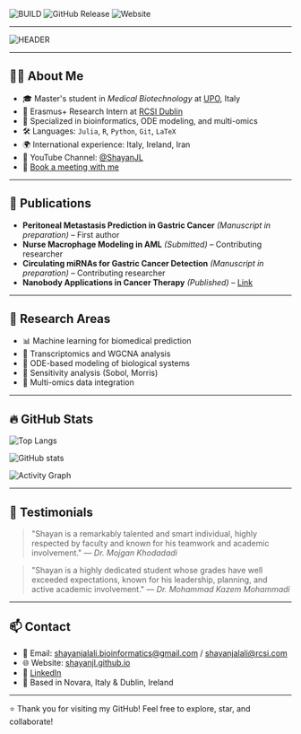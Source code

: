 ![BUILD](https://img.shields.io/github/actions/workflow/status/shayanjl/shayanjl.github.io/deploy.yml?branch=main\&label=BUILD)
![GitHub Release](https://img.shields.io/github/release/shayanjl/shayanjl.github.io.svg)
![Website](https://img.shields.io/website?url=https%3A%2F%2Fshayanjl.github.io)

---

![HEADER](https://readme-typing-svg.demolab.com?font=Fira+Code\&size=30\&pause=1000\&color=ffcc00\&width=800\&lines=Hi+%F0%9F%91%8B%2C+I'm+Shayan+Jalali!;Medical+Biotech+%7C+Bioinformatics+%7C+Machine+Learning;Welcome+to+my+Research+GitHub!)

---

## 👨‍🔬 About Me

* 🎓 Master's student in *Medical Biotechnology* at [UPO](https://www.uniupo.it), Italy
* 🔬 Erasmus+ Research Intern at [RCSI Dublin](https://www.rcsi.com)
* 🧠 Specialized in bioinformatics, ODE modeling, and multi-omics
* 🛠 Languages: `Julia`, `R`, `Python`, `Git`, `LaTeX`
* 🌍 International experience: Italy, Ireland, Iran
* 🎥 YouTube Channel: [@ShayanJL](https://www.youtube.com/@ShayanJL)
* 📅 [Book a meeting with me](https://calendly.com/shayanjl)

---

## 📝 Publications

* **Peritoneal Metastasis Prediction in Gastric Cancer** *(Manuscript in preparation)* – First author
* **Nurse Macrophage Modeling in AML** *(Submitted)* – Contributing researcher
* **Circulating miRNAs for Gastric Cancer Detection** *(Manuscript in preparation)* – Contributing researcher
* **Nanobody Applications in Cancer Therapy** *(Published)* – [Link](https://civilica.com/doc/1823184/)

---

## 🧪 Research Areas

* 📊 Machine learning for biomedical prediction
* 🔬 Transcriptomics and WGCNA analysis
* 🧮 ODE-based modeling of biological systems
* 🧠 Sensitivity analysis (Sobol, Morris)
* 🔗 Multi-omics data integration

---

## 🔥 GitHub Stats

![Top Langs](https://github-readme-stats.vercel.app/api/top-langs/?username=shayanjl\&layout=compact\&theme=tokyonight)

![GitHub stats](https://github-readme-stats.vercel.app/api?username=shayanjl\&show_icons=true\&theme=tokyonight)

![Activity Graph](https://github-readme-activity-graph.vercel.app/graph?username=shayanjl\&theme=tokyonight)

---

## 📣 Testimonials

> "Shayan is a remarkably talented and smart individual, highly respected by faculty and known for his teamwork and academic involvement."
> — *Dr. Mojgan Khodadadi*

> "Shayan is a highly dedicated student whose grades have well exceeded expectations, known for his leadership, planning, and active academic involvement."
> — *Dr. Mohammad Kazem Mohammadi*


---

## 📫 Contact

* 📧 Email: [shayanjalali.bioinformatics@gmail.com](mailto:shayanjalali.bioinformatics@gmail.com) / [shayanjalali@rcsi.com](mailto:shayanjalali@rcsi.com)
* 🌐 Website: [shayanjl.github.io](https://shayanjl.github.io)
* 🔗 [LinkedIn](https://linkedin.com/in/shayanjl)
* 📍 Based in Novara, Italy & Dublin, Ireland


---

⭐️ Thank you for visiting my GitHub! Feel free to explore, star, and collaborate!


